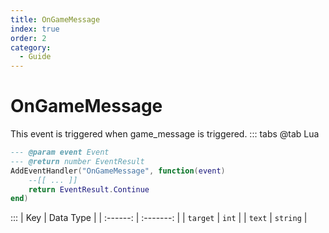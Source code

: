 ```yaml
---
title: OnGameMessage
index: true
order: 2
category:
  - Guide
---
```


# OnGameMessage
This event is triggered when game_message is triggered.
::: tabs
@tab Lua
```lua
--- @param event Event
--- @return number EventResult
AddEventHandler("OnGameMessage", function(event)
    --[[ ... ]]
    return EventResult.Continue
end)
```

:::
|    Key   | Data Type |
| :------: | :-------: |
| `target` |   `int`   |
|  `text`  |  `string` |